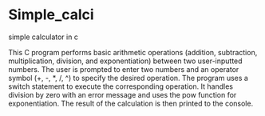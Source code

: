 # Simple_calci
simple calculator in c

This C program performs basic arithmetic operations (addition, subtraction, multiplication, division, and exponentiation) between two user-inputted numbers. The user is prompted to enter two numbers and an operator symbol (+, -, *, /, ^) to specify the desired operation. The program uses a switch statement to execute the corresponding operation. It handles division by zero with an error message and uses the pow function for exponentiation. The result of the calculation is then printed to the console.